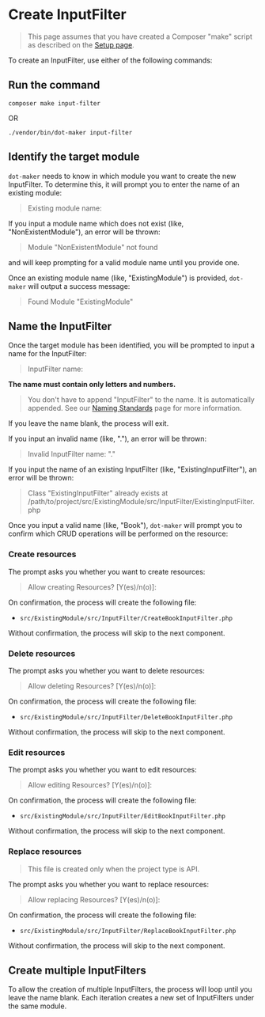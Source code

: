 # Create InputFilter

> This page assumes that you have created a Composer "make" script as described on the [Setup page](../setup.md#add-dot-maker-to-composerjson).

To create an InputFilter, use either of the following commands:

## Run the command

```shell
composer make input-filter
```

OR

```shell
./vendor/bin/dot-maker input-filter
```

## Identify the target module

`dot-maker` needs to know in which module you want to create the new InputFilter.
To determine this, it will prompt you to enter the name of an existing module:

> Existing module name:

If you input a module name which does not exist (like, "NonExistentModule"), an error will be thrown:

> Module "NonExistentModule" not found

and will keep prompting for a valid module name until you provide one.

Once an existing module name (like, "ExistingModule") is provided, `dot-maker` will output a success message:

> Found Module "ExistingModule"

## Name the InputFilter

Once the target module has been identified, you will be prompted to input a name for the InputFilter:

> InputFilter name:

**The name must contain only letters and numbers.**

> You don't have to append "InputFilter" to the name. It is automatically appended. See our [Naming Standards](../naming-standards.md) page for more information.

If you leave the name blank, the process will exit.

If you input an invalid name (like, "."), an error will be thrown:

> Invalid InputFilter name: "."

If you input the name of an existing InputFilter (like, "ExistingInputFilter"), an error will be thrown:

> Class "ExistingInputFilter" already exists at /path/to/project/src/ExistingModule/src/InputFilter/ExistingInputFilter.php

Once you input a valid name (like, "Book"), `dot-maker` will prompt you to confirm which CRUD operations will be performed on the resource:

### Create resources

The prompt asks you whether you want to create resources:

> Allow creating Resources? [Y(es)/n(o)]:

On confirmation, the process will create the following file:

- `src/ExistingModule/src/InputFilter/CreateBookInputFilter.php`

Without confirmation, the process will skip to the next component.

### Delete resources

The prompt asks you whether you want to delete resources:

> Allow deleting Resources? [Y(es)/n(o)]:

On confirmation, the process will create the following file:

- `src/ExistingModule/src/InputFilter/DeleteBookInputFilter.php`

Without confirmation, the process will skip to the next component.

### Edit resources

The prompt asks you whether you want to edit resources:

> Allow editing Resources? [Y(es)/n(o)]:

On confirmation, the process will create the following file:

- `src/ExistingModule/src/InputFilter/EditBookInputFilter.php`

Without confirmation, the process will skip to the next component.

### Replace resources

> This file is created only when the project type is API.

The prompt asks you whether you want to replace resources:

> Allow replacing Resources? [Y(es)/n(o)]:

On confirmation, the process will create the following file:

- `src/ExistingModule/src/InputFilter/ReplaceBookInputFilter.php`

Without confirmation, the process will skip to the next component.

## Create multiple InputFilters

To allow the creation of multiple InputFilters, the process will loop until you leave the name blank.
Each iteration creates a new set of InputFilters under the same module.
